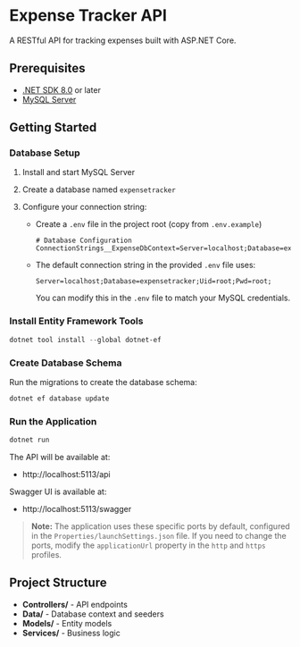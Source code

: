 # Expense Tracker API

A RESTful API for tracking expenses built with ASP.NET Core.

## Prerequisites

- [.NET SDK 8.0](https://dotnet.microsoft.com/download) or later
- [MySQL Server](https://dev.mysql.com/downloads/mysql/)

## Getting Started

### Database Setup

1. Install and start MySQL Server
2. Create a database named `expensetracker`
3. Configure your connection string:

   - Create a `.env` file in the project root (copy from `.env.example`)

     ```
     # Database Configuration
     ConnectionStrings__ExpenseDbContext=Server=localhost;Database=expensetracker;Uid=YOUR_USERNAME;Pwd=YOUR_PASSWORD;
     ```

   - The default connection string in the provided `.env` file uses:
     ```
     Server=localhost;Database=expensetracker;Uid=root;Pwd=root;
     ```
     You can modify this in the `.env` file to match your MySQL credentials.

### Install Entity Framework Tools

```powershell
dotnet tool install --global dotnet-ef
```

### Create Database Schema

Run the migrations to create the database schema:

```powershell
dotnet ef database update
```

### Run the Application

```powershell
dotnet run
```

The API will be available at:

- http://localhost:5113/api

Swagger UI is available at:

- http://localhost:5113/swagger

> **Note:** The application uses these specific ports by default, configured in the `Properties/launchSettings.json` file.
> If you need to change the ports, modify the `applicationUrl` property in the `http` and `https` profiles.

## Project Structure

- **Controllers/** - API endpoints
- **Data/** - Database context and seeders
- **Models/** - Entity models
- **Services/** - Business logic
